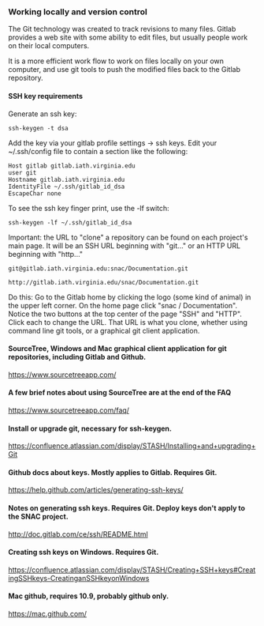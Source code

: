 ### Working locally and version control

The Git technology was created to track revisions to many files. Gitlab provides a web site with some ability
to edit files, but usually people work on their local computers.

It is a more efficient work flow to work on files locally on your own computer, and use git tools to push the
modified files back to the Gitlab repository. 

#### SSH key requirements

Generate an ssh key:
```
ssh-keygen -t dsa
```

Add the key via your gitlab profile settings -> ssh keys.
Edit your ~/.ssh/config file to contain a section like the following:

```
Host gitlab gitlab.iath.virginia.edu
user git
Hostname gitlab.iath.virginia.edu
IdentityFile ~/.ssh/gitlab_id_dsa
EscapeChar none
```

To see the ssh key finger print, use the -lf switch:
```
ssh-keygen -lf ~/.ssh/gitlab_id_dsa
```


Important: the URL to "clone" a repository can be found on each project's main page. It will be an SSH URL beginning with "git..." or an HTTP URL beginning with "http..."

```
git@gitlab.iath.virginia.edu:snac/Documentation.git

http://gitlab.iath.virginia.edu/snac/Documentation.git
```

Do this: Go to the Gitlab home by clicking the logo (some kind of animal) in the upper left corner. On the
home page click "snac / Documentation". Notice the two buttons at the top center of the page "SSH" and
"HTTP". Click each to change the URL. That URL is what you clone, whether using command line git tools, or a
graphical git client application.

#### SourceTree, Windows and Mac graphical client application for git repositories, including Gitlab and Github.
https://www.sourcetreeapp.com/

#### A few brief notes about using SourceTree are at the end of the FAQ
https://www.sourcetreeapp.com/faq/

#### Install or upgrade git, necessary for ssh-keygen. 
https://confluence.atlassian.com/display/STASH/Installing+and+upgrading+Git

#### Github docs about keys. Mostly applies to Gitlab. Requires Git.
https://help.github.com/articles/generating-ssh-keys/

#### Notes on generating ssh keys. Requires Git. Deploy keys don't apply to the SNAC project.
http://doc.gitlab.com/ce/ssh/README.html

#### Creating ssh keys on Windows. Requires Git.
https://confluence.atlassian.com/display/STASH/Creating+SSH+keys#CreatingSSHkeys-CreatinganSSHkeyonWindows

#### Mac github, requires 10.9, probably github only.
https://mac.github.com/
